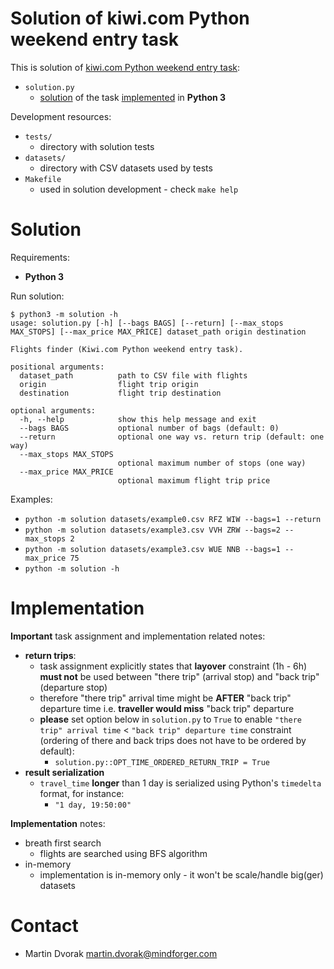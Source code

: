 # Solution of kiwi.com Python weekend entry task
This is solution of [kiwi.com Python weekend entry task](https://github.com/kiwicom/python-weekend-xmas-task):

* `solution.py`
    - [solution](#solution) of the task [implemented](#implementation) in **Python 3**

Development resources:

* `tests/`
    - directory with solution tests
* `datasets/`
    - directory with CSV datasets used by tests
* `Makefile`
    - used in solution development - check `make help`

# Solution
Requirements:

* **Python 3**

Run solution:

```
$ python3 -m solution -h
usage: solution.py [-h] [--bags BAGS] [--return] [--max_stops MAX_STOPS] [--max_price MAX_PRICE] dataset_path origin destination

Flights finder (Kiwi.com Python weekend entry task).

positional arguments:
  dataset_path          path to CSV file with flights
  origin                flight trip origin
  destination           flight trip destination

optional arguments:
  -h, --help            show this help message and exit
  --bags BAGS           optional number of bags (default: 0)
  --return              optional one way vs. return trip (default: one way)
  --max_stops MAX_STOPS
                        optional maximum number of stops (one way)
  --max_price MAX_PRICE
                        optional maximum flight trip price
```

Examples:

* `python -m solution datasets/example0.csv RFZ WIW --bags=1 --return`
* `python -m solution datasets/example3.csv VVH ZRW --bags=2 --max_stops 2`
* `python -m solution datasets/example3.csv WUE NNB --bags=1 --max_price 75`
* `python -m solution -h`

# Implementation
**Important** task assignment and implementation related notes:

- **return trips**: 
    - task assignment explicitly states that **layover** constraint (1h - 6h) **must not** be 
      used between "there trip" (arrival stop) and "back trip" (departure stop)
    - therefore "there trip" arrival time might be **AFTER** "back trip" departure time
      i.e. **traveller would miss** "back trip" departure
    - **please** set option below in `solution.py` to `True` to enable 
      `"there trip" arrival time` < `"back trip" departure time` constraint (ordering
      of there and back trips does not have to be ordered by default):
        - `solution.py::OPT_TIME_ORDERED_RETURN_TRIP = True`
- **result serialization**
   - `travel_time` **longer** than 1 day is serialized using Python's `timedelta` format,
   for instance:
        - `"1 day, 19:50:00"`

 **Implementation** notes:

- breath first search
    - flights are searched using BFS algorithm
- in-memory
    - implementation is in-memory only - it won't be scale/handle big(ger) datasets

# Contact
* Martin Dvorak [martin.dvorak@mindforger.com](martin.dvorak@mindforger.com)
